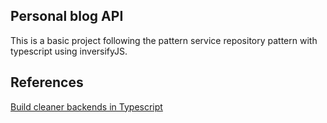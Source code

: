 ## Personal blog API

This is a basic project following the pattern service repository pattern with typescript using inversifyJS.

## References

[Build cleaner backends in Typescript](https://www.youtube.com/watch?v=XU0w62XQjpA&list=PLkyPUqu7ThxYMATLWT2R5iLOj7jCOtHBH)